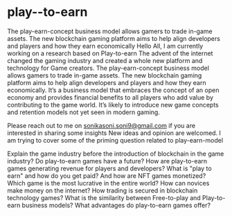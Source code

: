 # play--to-earn
The play-earn-concept business model allows gamers to trade in-game assets. The new blockchain gaming platform aims to help align developers and players and how they earn economically
Hello All, I am currently working on a research based on Play-to-earn The advent of the internet changed the gaming industry and created a whole new platform and technology for Game creators. The play-earn-concept business model allows gamers to trade in-game assets. The new blockchain gaming platform aims to help align developers and players and how they earn economically. It’s a business model that embraces the concept of an open economy and provides financial benefits to all players who add value by contributing to the game world. It’s likely to introduce new game concepts and retention models not yet seen in modern gaming.

Please reach out to me on sonikasoni.soni9@gmail.com if you are interested in sharing some insights New ideas and opinion are welcomed. I am trying to cover some of the priming question related to play-earn-model

Explain the game industry before the introduction of blockchain in the game industry?
Do play-to-earn games have a future?
How are play-to-earn games generating revenue for players and developers?
What is "play to earn" and how do you get paid? And how are NFT games monetized?
Which game is the most lucrative in the entire world? How can novices make money on the internet?
How trading is secured in blockchain technology games?
What is the similarity between Free-to-play and Play-to-earn business models?
What advantages do play-to-earn games offer?
